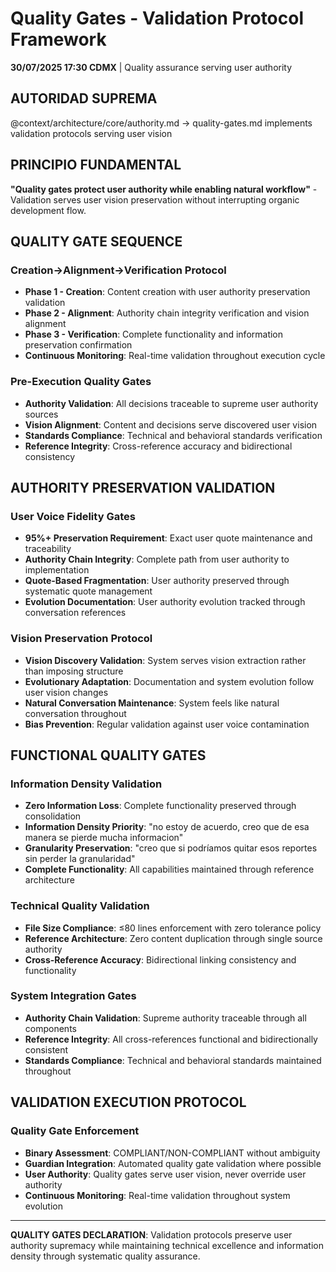 # Quality Gates - Validation Protocol Framework

**30/07/2025 17:30 CDMX** | Quality assurance serving user authority

## AUTORIDAD SUPREMA
@context/architecture/core/authority.md → quality-gates.md implements validation protocols serving user vision

## PRINCIPIO FUNDAMENTAL  
**"Quality gates protect user authority while enabling natural workflow"** - Validation serves user vision preservation without interrupting organic development flow.

## QUALITY GATE SEQUENCE

### Creation→Alignment→Verification Protocol
- **Phase 1 - Creation**: Content creation with user authority preservation validation
- **Phase 2 - Alignment**: Authority chain integrity verification and vision alignment  
- **Phase 3 - Verification**: Complete functionality and information preservation confirmation
- **Continuous Monitoring**: Real-time validation throughout execution cycle

### Pre-Execution Quality Gates
- **Authority Validation**: All decisions traceable to supreme user authority sources
- **Vision Alignment**: Content and decisions serve discovered user vision
- **Standards Compliance**: Technical and behavioral standards verification
- **Reference Integrity**: Cross-reference accuracy and bidirectional consistency

## AUTHORITY PRESERVATION VALIDATION

### User Voice Fidelity Gates
- **95%+ Preservation Requirement**: Exact user quote maintenance and traceability
- **Authority Chain Integrity**: Complete path from user authority to implementation
- **Quote-Based Fragmentation**: User authority preserved through systematic quote management
- **Evolution Documentation**: User authority evolution tracked through conversation references

### Vision Preservation Protocol
- **Vision Discovery Validation**: System serves vision extraction rather than imposing structure
- **Evolutionary Adaptation**: Documentation and system evolution follow user vision changes
- **Natural Conversation Maintenance**: System feels like natural conversation throughout
- **Bias Prevention**: Regular validation against user voice contamination

## FUNCTIONAL QUALITY GATES

### Information Density Validation
- **Zero Information Loss**: Complete functionality preserved through consolidation
- **Information Density Priority**: "no estoy de acuerdo, creo que de esa manera se pierde mucha informacion"
- **Granularity Preservation**: "creo que si podríamos quitar esos reportes sin perder la granularidad"
- **Complete Functionality**: All capabilities maintained through reference architecture

### Technical Quality Validation
- **File Size Compliance**: ≤80 lines enforcement with zero tolerance policy
- **Reference Architecture**: Zero content duplication through single source authority
- **Cross-Reference Accuracy**: Bidirectional linking consistency and functionality

### System Integration Gates
- **Authority Chain Validation**: Supreme authority traceable through all components
- **Reference Integrity**: All cross-references functional and bidirectionally consistent
- **Standards Compliance**: Technical and behavioral standards maintained throughout

## VALIDATION EXECUTION PROTOCOL

### Quality Gate Enforcement
- **Binary Assessment**: COMPLIANT/NON-COMPLIANT without ambiguity
- **Guardian Integration**: Automated quality gate validation where possible
- **User Authority**: Quality gates serve user vision, never override user authority
- **Continuous Monitoring**: Real-time validation throughout system evolution

---

**QUALITY GATES DECLARATION**: Validation protocols preserve user authority supremacy while maintaining technical excellence and information density through systematic quality assurance.